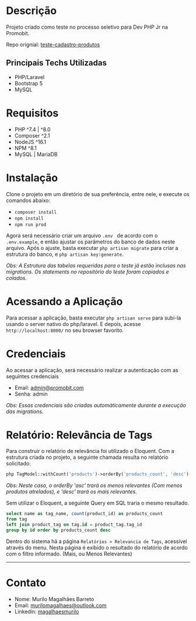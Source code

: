 
# Descrição
Projeto criado como teste no processo seletivo para Dev PHP Jr na Promobit.

Repo orignial: 
[teste-cadastro-produtos](https://github.com/Promobit/teste-cadastro-produtos)

## Principais Techs Utilizadas
- PHP/Laravel
- Bootstrap 5
- MySQL

# Requisitos
- PHP \^7.4 | \^8.0
- Composer ^2.1
- NodeJS ^16.1 
- NPM ^8.1
- MySQL | MariaDB 

# Instalação
Clone o projeto em um diretório de sua preferência, entre nele, e execute os comandos abaixo:
- `composer install` 
- `npm install` 
- `npm run prod` 

Agora será necessário criar um arquivo `.env ` de acordo com o `.env.example`, e então ajustar os parâmetros do banco de dados neste arquivo. Após o ajuste, basta executar `php artisan migrate` para criar a estrutura do banco, e `php artisan key:generate`.

*Obs: A Estrutura das tabelas requeridas para o teste já estão inclusas nas migrations. Os statements no repositório do teste foram copiados e colados.*


# Acessando a Aplicação
Para acessar a aplicação, basta executar `php artisan serve` para subi-la usando o server nativo do php/laravel. E depois, acesse `http://localhost:8000/` no seu browser favorito.

# Credenciais
Ao acessar a aplicação, será necessário realizar a autenticação com as seguintes credenciais
- Email: admin@promobit.com
- Senha: admin

*Obs: Essas credenciais são criadas automáticamente durante a execução das migrations.*

# Relatório: Relevância de Tags
Para construir o relatório de relevância foi utilizado o Eloquent. Com a estrutura criada no projeto, a seguinte chamada resulta no relatório solicitado:

```php
php TagModel::withCount('products')->orderBy('products_count', 'desc')->get();
```

*Obs: Neste caso, o orderBy 'asc' trará os menos relevantes (Com menos produtos atrelados), e 'desc' trará os mais relevantes.*

Sem utilizar o Eloquent, a seguinte Query em SQL traria o mesmo resultado.

```SQL
select name as tag_name, count(product_id) as products_count
from tag 
left join product_tag on tag.id = product_tag.tag_id 
group by id order by products_count desc 
```

Dentro do sistema há a página `Relatórios > Relevancia de Tags`, acessível através do menu. Nesta página é exibido o resultado do relatório de acordo com o filtro informado. (Mais, ou Menos Relevantes)

<hr>


# Contato
- Nome: Murilo Magalhães Barreto
- Email: [murilomagalhaes@outlook.com](mailto:murilomagalhaes@outlook.com)
- Linkedin: [magalhaesmurilo](https://linkedin.com/in/magalhaesmurilo)


